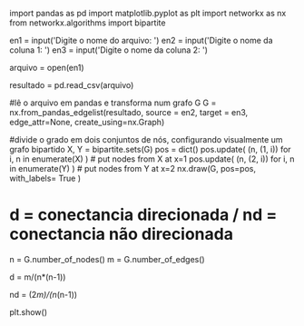 import pandas as pd
import matplotlib.pyplot as plt
import networkx as nx
from networkx.algorithms import bipartite

en1 = input('Digite o nome do arquivo: ')
en2 = input('Digite o nome da coluna 1: ')
en3 = input('Digite o nome da coluna 2: ')


arquivo = open(en1)

resultado = pd.read_csv(arquivo)

#lê o arquivo em pandas e transforma num grafo G
G = nx.from_pandas_edgelist(resultado, source = en2, target = en3, edge_attr=None, create_using=nx.Graph)


#divide o grado em dois conjuntos de nós, configurando visualmente um grafo bipartido
X, Y = bipartite.sets(G)
pos = dict()
pos.update( (n, (1, i)) for i, n in enumerate(X) ) # put nodes from X at x=1
pos.update( (n, (2, i)) for i, n in enumerate(Y) ) # put nodes from Y at x=2
nx.draw(G, pos=pos, with_labels= True
        )



# d = conectancia direcionada / nd = conectancia não direcionada
n = G.number_of_nodes()
m = G.number_of_edges()

d = m/(n*(n-1))

nd = (2*m)/(n*(n-1))





plt.show()
